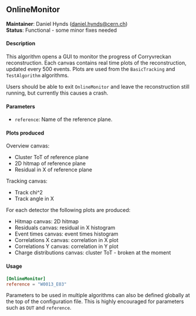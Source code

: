 ## OnlineMonitor
**Maintainer**: Daniel Hynds (<daniel.hynds@cern.ch>)   
**Status**: Functional - some minor fixes needed

#### Description
This algorithm opens a GUI to monitor the progress of Corryvreckan reconstruction. Each canvas contains real time plots of the reconstruction, updated every 500 events. Plots are used from the `BasicTracking` and `TestAlgorithm` algorithms.

Users should be able to exit `OnlineMonitor` and leave the reconstruction still running, but currently this causes a crash.

#### Parameters
* `reference`: Name of the reference plane.

#### Plots produced
Overview canvas:
* Cluster ToT of reference plane
* 2D hitmap of reference plane
* Residual in X of reference plane

Tracking canvas:
* Track chi^2
* Track angle in X

For each detector the following plots are produced:
* Hitmap canvas: 2D hitmap
* Residuals canvas: residual in X histogram
* Event times canvas: event times histogram
* Correlations X canvas: correlation in X plot
* Correlations Y canvas: correlation in Y plot
* Charge distributions canvas: cluster ToT - broken at the moment

#### Usage
```toml
[OnlineMonitor]
reference = "W0013_E03"
```
Parameters to be used in multiple algorithms can also be defined globally at the top of the configuration file. This is highly encouraged for parameters such as `DUT` and `reference`.
